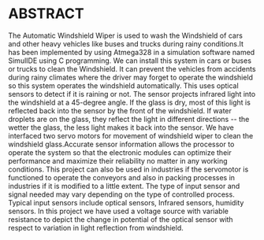 # ABSTRACT

The Automatic Windshield Wiper is used to wash the Windshield of cars and other heavy vehicles like buses and trucks during rainy conditions.It has been implemented by using Atmega328 in a simulation software named SimulIDE using C programming. We can install this system in cars or buses or trucks to clean the Windshield. It can prevent the vehicles from accidents during rainy climates where the driver may forget to operate the windshield so this system operates the windshield automatically. This uses optical sensors to detect if it is raining or not. The sensor projects infrared light into the windshield at a 45-degree angle. If the glass is dry, most of this light is reflected back into the sensor by the front of the windshield. If water droplets are on the glass, they reflect the light in different directions -- the wetter the glass, the less light makes it back into the sensor. We have interfaced two servo motors for movement of windshield wiper to clean the windshield glass.Accurate sensor information allows the processor to operate the system so that the electronic modules can optimize their performance and maximize their reliability no matter in any working conditions. This project can also be used in industries if the servomotor is functioned to operate the conveyors and also in packing processes in industries if it is modified to a little extent. The type of input sensor and signal needed may vary depending on the type of controlled process. Typical input sensors include optical sensors, Infrared sensors, humidity sensors. In this project we have used a voltage source with variable resistance to depict the change in potential of the optical sensor with respect to variation in light reflection from windshield.